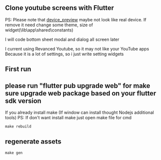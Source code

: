## Clone youtube screens with Flutter

PS: Please note that [device_preview]("https://pub.dev/packages/device_preview") maybe not look like real device. If remove it need change some theme, size of widget(\lib\app\shared\constants)

I will code bottom sheet modal and dialog all screen later

I current using Revanced Youtube, so it may not like your YouTube apps
Because it is a lot of settings, so i just write setting widgets

## First run
## please run "flutter pub upgrade web" for make sure upgrade web package based on your flutter sdk version

If you already install make (If window can install thought Nodejs additional tools)
PS: If don't want install make just open make file for cmd
```cmd
make rebuild
```

## regenerate assets

```cmd
make gen
```

